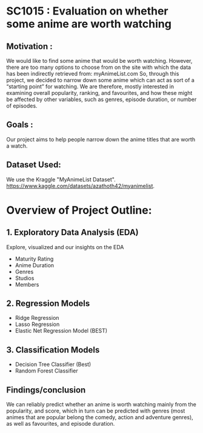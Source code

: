 # SC1015 : Evaluation on whether some anime are worth watching 
## Motivation : 
We would like to find some anime that would be worth watching. However, there are too many options to choose from on the site with which the data has been indirectly retrieved from: myAnimeList.com
So, through this project, we decided to narrow down some anime which can act as sort of a “starting point” for watching.
We are therefore, mostly interested in examining overall popularity, ranking, and favourites, and how these might be affected by other variables, such as genres, episode duration, or number of episodes.

## Goals : 
Our project aims to help people narrow down the anime titles that are worth a watch.

## Dataset Used:
We use the Kraggle "MyAnimeList Dataset".
https://www.kaggle.com/datasets/azathoth42/myanimelist. 

# Overview of Project Outline:
## 1. Exploratory Data Analysis (EDA) 
Explore, visualized and our insights on the EDA 
- Maturity Rating
- Anime Duration
- Genres 
- Studios
- Members

## 2. Regression Models 
- Ridge Regression 
- Lasso Regression 
- Elastic Net Regression Model (BEST) 

## 3. Classification Models
- Decision Tree Classifier (Best)
- Random Forest Classifier

## Findings/conclusion
We can reliably predict whether an anime is worth watching mainly from the popularity, and score, which in turn can be predicted with genres (most animes that are popular belong the comedy, action and adventure genres), as well as favourites, and episode duration. 
